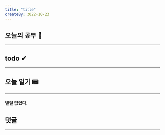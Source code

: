 ```yaml
---
title: "title"
createBy: 2022-10-23
---
```

## 오늘의 공부 🎉
---
### 

## todo ✔
---
### 

## 오늘 일기 📟
---
#### 별일 없었다.
## 댓글
---

<Comment />